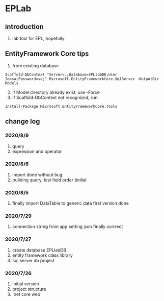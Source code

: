 # EPLab

## introduction
1. lab tool for EPL, hopefully


## EntityFramework Core tips
1. from existing database
```
Scaffold-DbContext "Server=.;Database=EPLlabDB;User Id=sa;Password=sa;" Microsoft.EntityFrameworkCore.SqlServer -OutputDir Models
```
2. if Model directory already exist, use -Force
3. if Scaffold-DbContext not recognized, run:
```
Install-Package Microsoft.EntityFrameworkCore.Tools
```

## change log
### 2020/8/9
1. query
2. expression and operator

### 2020/8/6
1. import done without bug
2. building query, lost field order (initial

### 2020/8/5
1. finally import DataTable to generic data first version done

### 2020/7/29
1. connection string from app setting json finally corrrect

### 2020/7/27
1. create database EPLlabDB
2. entity framework class library
3. sql server db project

### 2020/7/26
1. initial version
2. project structure
3. .net core web

